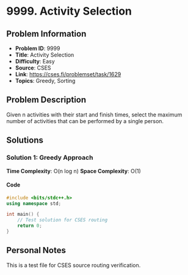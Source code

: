 # 9999. Activity Selection

## Problem Information
- **Problem ID**: 9999
- **Title**: Activity Selection
- **Difficulty**: Easy
- **Source**: CSES
- **Link**: https://cses.fi/problemset/task/1629
- **Topics**: Greedy, Sorting

## Problem Description

Given n activities with their start and finish times, select the maximum number of activities that can be performed by a single person.

## Solutions

### Solution 1: Greedy Approach
**Time Complexity**: O(n log n)
**Space Complexity**: O(1)

#### Code
```cpp
#include <bits/stdc++.h>
using namespace std;

int main() {
    // Test solution for CSES routing
    return 0;
}
```

## Personal Notes
This is a test file for CSES source routing verification.